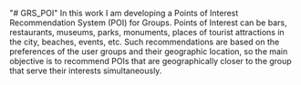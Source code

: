 "# GRS_POI" 
In this work I am developing a Points of Interest Recommendation System (POI) for Groups. Points of Interest can be bars, restaurants, museums, parks, monuments, places of tourist attractions in the city, beaches, events, etc.
Such recommendations are based on the preferences of the user groups and their geographic location, so the main objective is to recommend POIs that are geographically closer to the group that serve their interests simultaneously.
